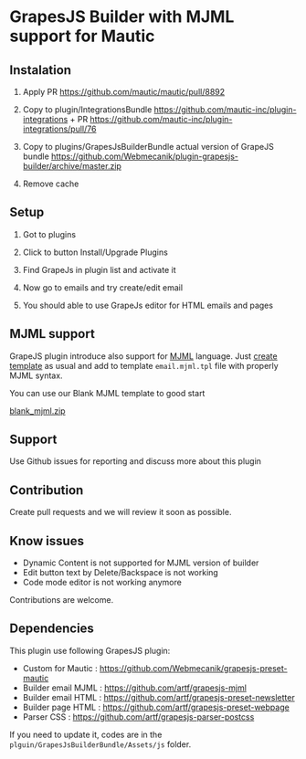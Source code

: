 # GrapesJS Builder with MJML support for Mautic

## Instalation

1. Apply PR https://github.com/mautic/mautic/pull/8892

2. Copy to plugin/IntegrationsBundle https://github.com/mautic-inc/plugin-integrations  +  PR https://github.com/mautic-inc/plugin-integrations/pull/76

3. Copy to plugins/GrapesJsBuilderBundle actual version of GrapeJS bundle https://github.com/Webmecanik/plugin-grapesjs-builder/archive/master.zip

4. Remove cache

## Setup

1. Got to plugins

2. Click to button Install/Upgrade Plugins

3. Find GrapeJs in plugin list and activate it

4. Now go to emails and try create/edit email

5. You should able to use GrapeJs editor for HTML emails and pages

## MJML support

GrapeJS plugin introduce also support for [MJML](https://mjml.io/) language. Just [create template](https://developer.mautic.org/#themes) as usual and add to template `email.mjml.tpl` file with properly MJML syntax.  

You can use our Blank MJML template to good start

[blank_mjml.zip](https://github.com/Webmecanik/plugin-grapesjs-builder/files/4757520/blank_mjml.zip)

## Support

Use Github issues for reporting and discuss more about this plugin

## Contribution

Create pull requests and we will review it soon as possible.

## Know issues

- Dynamic Content is not supported for MJML version of builder
- Edit button text by Delete/Backspace is not working
- Code mode editor is not working anymore

Contributions are welcome.

## Dependencies

This plugin use following GrapesJS plugin:

- Custom for Mautic : https://github.com/Webmecanik/grapesjs-preset-mautic
- Builder email MJML : https://github.com/artf/grapesjs-mjml
- Builder email HTML : https://github.com/artf/grapesjs-preset-newsletter
- Builder page HTML : https://github.com/artf/grapesjs-preset-webpage
- Parser CSS : https://github.com/artf/grapesjs-parser-postcss

If you need to update it, codes are in the `plguin/GrapesJsBuilderBundle/Assets/js` folder.